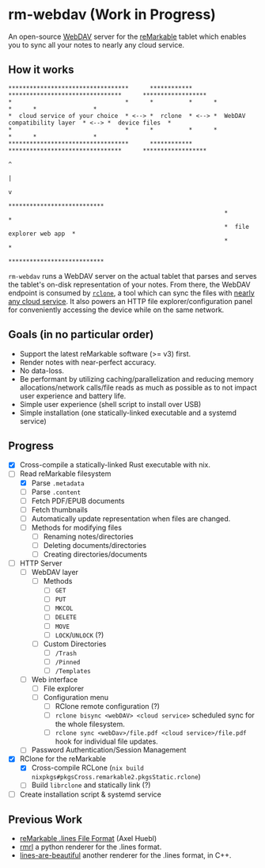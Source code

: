 # rm-webdav (Work in Progress)

An open-source [WebDAV](https://en.wikipedia.org/wiki/WebDAV) server for the [reMarkable](https://remarkable.com/) tablet which enables you to sync all your notes to nearly any cloud service.

## How it works
```
**********************************      ************      ********************************      ******************
*                                *      *          *      *                              *      *                *
*  cloud service of your choice  * <--> *  rclone  * <--> *  WebDAV compatibility layer  * <--> *  device files  *
*                                *      *          *      *                              *      *                *
**********************************      ************      ********************************      ******************
                                                                         ^
                                                                         |
                                                                         v
                                                             ***************************
                                                             *                         *
                                                             *  file explorer web app  *
                                                             *                         *
                                                             ***************************
```

`rm-webdav` runs a WebDAV server on the actual tablet that parses and serves the tablet's on-disk representation of your notes.
From there, the WebDAV endpoint is consumed by [`rclone`](https://rclone.org/), a tool which can sync the files with [nearly any cloud service](https://rclone.org/#providers).
It also powers an HTTP file explorer/configuration panel for conveniently accessing the device while on the same network.

## Goals (in no particular order)
 - Support the latest reMarkable software (>= v3) first.
 - Render notes with near-perfect accuracy.
 - No data-loss.
 - Be performant by utilizing caching/parallelization and reducing memory allocations/network calls/file reads as much as possible as to not impact user experience and battery life.
 - Simple user experience (shell script to install over USB)
 - Simple installation (one statically-linked executable and a systemd service)

## Progress
 - [X] Cross-compile a statically-linked Rust executable with nix.
 - [ ] Read reMarkable filesystem
   - [X] Parse `.metadata`
   - [ ] Parse `.content`
   - [ ] Fetch PDF/EPUB documents
   - [ ] Fetch thumbnails
   - [ ] Automatically update representation when files are changed.
   - [ ] Methods for modifying files
     - [ ] Renaming notes/directories
     - [ ] Deleting documents/directories
     - [ ] Creating directories/documents
 - [ ] HTTP Server
   - [ ] WebDAV layer
     - [ ] Methods
       - [ ] `GET`
       - [ ] `PUT`
       - [ ] `MKCOL`
       - [ ] `DELETE`
       - [ ] `MOVE`
       - [ ] `LOCK`/`UNLOCK` (?)
     - [ ] Custom Directories
       - [ ] `/Trash`
       - [ ] `/Pinned`
       - [ ] `/Templates`
   - [ ] Web interface
     - [ ] File explorer
     - [ ] Configuration menu
       - [ ] RClone remote configuration (?)
       - [ ] `rclone bisync <webDAV> <cloud service>` scheduled sync for the whole filesystem.
       - [ ] `rclone sync <webDav>/file.pdf <cloud service>/file.pdf` hook for individual file updates.
   - [ ] Password Authentication/Session Management
 - [X] RClone for the reMarkable
   - [X] Cross-compile RCLone (`nix build nixpkgs#pkgsCross.remarkable2.pkgsStatic.rclone`)
   - [ ] Build `librclone` and statically link (?)
 - [ ] Create installation script & systemd service

## Previous Work
 - [reMarkable .lines File Format](https://plasma.ninja/blog/devices/remarkable/binary/format/2017/12/26/reMarkable-lines-file-format.html) (Axel Huebl)
 - [rmrl](https://github.com/rschroll/rmrl) a python renderer for the .lines format.
 - [lines-are-beautiful](https://github.com/ax3l/lines-are-beautiful) another renderer for the .lines format, in C++.
